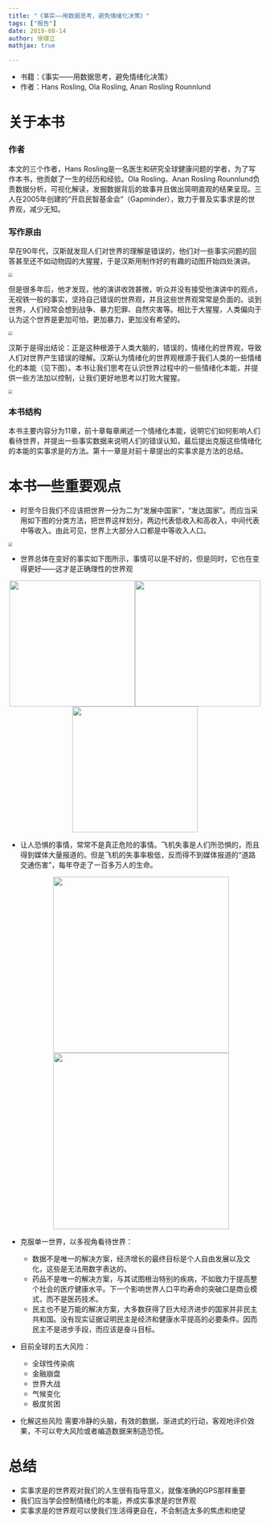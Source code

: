 ```yaml
---
title: "《事实——用数据思考，避免情绪化决策》"
tags: ["报告"]
date: 2019-08-14
author: 徐璟立
mathjax: true

---
```


- 书籍：《事实——用数据思考，避免情绪化决策》
- 作者：Hans Rosling, Ola Rosling, Anan Rosling Rounnlund

# 关于本书

### 作者

本文的三个作者，Hans Rosling是一名医生和研究全球健康问题的学者，为了写作本书，他贡献了一生的经历和经验。Ola Rosling、Anan Rosling Rounnlund负责数据分析，可视化解读，发掘数据背后的故事并且做出简明直观的结果呈现。三人在2005年创建的“开启民智基金会”（Gapminder），致力于普及实事求是的世界观，减少无知。

### 写作原由

早在90年代，汉斯就发现人们对世界的理解是错误的，他们对一些事实问题的回答甚至还不如动物园的大猩猩，于是汉斯用制作好的有趣的动图开始四处演讲。

<img src='http://www.cad.zju.edu.cn/home/vagblog/images/photo_bed/2019/8/21/8f10774d375d98cf63041a43747107c732ee373a.jpeg' style='zoom:50%'/>

但是很多年后，他才发现，他的演讲收效甚微，听众并没有接受他演讲中的观点，无视铁一般的事实，坚持自己错误的世界观，并且这些世界观常常是负面的。谈到世界，人们经常会想到战争、暴力犯罪、自然灾害等。相比于大猩猩，人类偏向于认为这个世界是更加可怕，更加暴力，更加没有希望的。

<img src='http://www.cad.zju.edu.cn/home/vagblog/images/photo_bed/2019/8/21/d3ed7fff20f12361ae16658a887be071b35f4938.jpeg' style='zoom:50%'/>



汉斯于是得出结论：正是这种根源于人类大脑的，错误的，情绪化的世界观，导致人们对世界产生错误的理解。汉斯认为情绪化的世界观根源于我们人类的一些情绪化的本能（见下图）。本书让我们思考在认识世界过程中的一些情绪化本能，并提供一些方法加以控制，让我们更好地思考以打败大猩猩。

<img src='http://www.cad.zju.edu.cn/home/vagblog/images/photo_bed/2019/8/21/094cc815a1a3ff914eb74745e906b95e2504ee40.jpeg' style='zoom:50%'/>

### 本书结构

本书主要内容分为11章，前十章每章阐述一个情绪化本能，说明它们如何影响人们看待世界，并提出一些事实数据来说明人们的错误认知，最后提出克服这些情绪化的本能的实事求是的方法。第十一章是对前十章提出的实事求是方法的总结。

# 本书一些重要观点

- 时至今日我们不应该把世界一分为二为“发展中国家”，“发达国家”。而应当采用如下图的分类方法，把世界这样划分，两边代表低收入和高收入，中间代表中等收入。由此可见，世界上大部分人口都是中等收入人口。

<img src='http://www.cad.zju.edu.cn/home/vagblog/images/photo_bed/2019/8/21/c0f704b2d7b2a10dafc38b21e98e1d8744a4900d.jpeg' style='zoom:50%'/>

- 世界总体在变好的事实如下图所示，事情可以是不好的，但是同时，它也在变得更好——这才是正确理性的世界观

<center class="half">
<img src="http://www.cad.zju.edu.cn/home/vagblog/images/photo_bed/2019/8/21/bc89812a4ae9f3effce502a1fe4effaaf8b179d0.jpeg" width="250"/><img src="http://www.cad.zju.edu.cn/home/vagblog/images/photo_bed/2019/8/21/1dacda6a14d59e4f4861328e3c31ef6a12944dd2.jpeg" width="250"/><img src="http://www.cad.zju.edu.cn/home/vagblog/images/photo_bed/2019/8/21/6ce2124d7a59094fdc23244ec45c30a3de2df66c.jpeg" width="250"/>
</center>

- 让人恐惧的事情，常常不是真正危险的事情。飞机失事是人们所恐惧的，而且得到媒体大量报道的。但是飞机的失事率极低，反而得不到媒体报道的“道路交通伤害”，每年夺走了一百多万人的生命。

  <center class="half">
  <img src="http://www.cad.zju.edu.cn/home/vagblog/images/photo_bed/2019/8/21/bf05f7ebb7dc3469cc611ef736681278cd6756fe.jpeg" width="350"/><img src="http://www.cad.zju.edu.cn/home/vagblog/images/photo_bed/2019/8/21/6fa59984fb5a7137e942b7ca2c965b4a928c23fb.jpeg" width="350"/>
  </center>

- 克服单一世界，以多视角看待世界：
  - 数据不是唯一的解决方案，经济增长的最终目标是个人自由发展以及文化，这些是无法用数字表达的。
  - 药品不是唯一的解决方案，与其试图根治特别的疾病，不如致力于提高整个社会的医疗健康水平。下一个影响世界人口平均寿命的突破口是商业模式，而不是医药技术。
  - 民主也不是万能的解决方案，大多数获得了巨大经济进步的国家并非民主共和国。没有现实证据证明民主是经济和健康水平提高的必要条件。因而民主不是进步手段，而应该是奋斗目标。
- 目前全球的五大风险：
  - 全球性传染病
  - 金融崩盘
  - 世界大战
  - 气候变化
  - 极度贫困

- 化解这些风险 需要冷静的头脑，有效的数据，渐进式的行动，客观地评价效果，不可以夸大风险或者编造数据来制造恐慌。

# 总结

- 实事求是的世界观对我们的人生很有指导意义，就像准确的GPS那样重要
- 我们应当学会控制情绪化的本能，养成实事求是的世界观
- 实事求是的世界观可以使我们生活得更自在，不会制造太多的焦虑和绝望